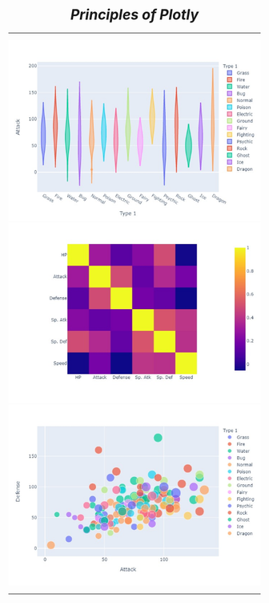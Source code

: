 <i><h1 align='center'>Principles of Plotly</h1></i>
<hr>
  
  
![](Plots/Violin2.jpg)
<br>
![](Plots/Heatmap.jpg)
<br>
![](Plots/Scatter3.jpg)
<hr>
